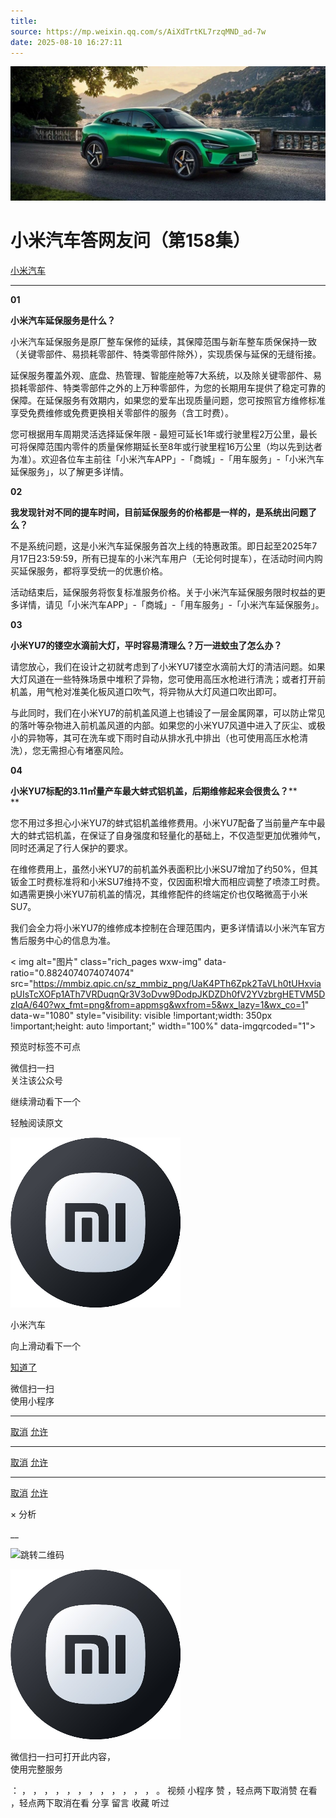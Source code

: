 ```yaml
---
title: 
source: https://mp.weixin.qq.com/s/AiXdTrtKL7rzqMND_ad-7w
date: 2025-08-10 16:27:11
---
```


![cover_image](images/img_429dcaab.jpg)


#  小米汽车答网友问（第158集）


[ 小米汽车 ](<javascript:void\(0\);>)

______

**01**

**小米汽车延保服务是什么？**

小米汽车延保服务是原厂整车保修的延续，其保障范围与新车整车质保保持一致（关键零部件、易损耗零部件、特类零部件除外），实现质保与延保的无缝衔接。

延保服务覆盖外观、底盘、热管理、智能座舱等7大系统，以及除关键零部件、易损耗零部件、特类零部件之外的上万种零部件，为您的长期用车提供了稳定可靠的保障。在延保服务有效期内，如果您的爱车出现质量问题，您可按照官方维修标准享受免费维修或免费更换相关零部件的服务（含工时费）。

您可根据用车周期灵活选择延保年限 - 最短可延长1年或行驶里程2万公里，最长可将保障范围内零件的质量保修期延长至8年或行驶里程16万公里（均以先到达者为准）。欢迎各位车主前往「小米汽车APP」-「商城」-「用车服务」-「小米汽车延保服务」，以了解更多详情。

**02**

**我发现针对不同的提车时间，目前延保服务的价格都是一样的，是系统出问题了么？**

不是系统问题，这是小米汽车延保服务首次上线的特惠政策。即日起至2025年7月17日23:59:59，所有已提车的小米汽车用户（无论何时提车），在活动时间内购买延保服务，都将享受统一的优惠价格。

活动结束后，延保服务将恢复标准服务价格。关于小米汽车延保服务限时权益的更多详情，请见「小米汽车APP」-「商城」-「用车服务」-「小米汽车延保服务」。

**03**

**小米YU7的镂空水滴前大灯，平时容易清理么？万一进蚊虫了怎么办？**

请您放心，我们在设计之初就考虑到了小米YU7镂空水滴前大灯的清洁问题。如果大灯风道在一些特殊场景中堆积了异物，您可使用高压水枪进行清洗；或者打开前机盖，用气枪对准美化板风道口吹气，将异物从大灯风道口吹出即可。

与此同时，我们在小米YU7的前机盖风道上也铺设了一层金属网罩，可以防止常见的落叶等杂物进入前机盖风道的内部。如果您的小米YU7风道中进入了灰尘、或极小的异物等，其可在洗车或下雨时自动从排水孔中排出（也可使用高压水枪清洗），您无需担心有堵塞风险。

**04**

**小米YU7标配的3.11㎡量产车最大蚌式铝机盖，后期维修起来会很贵么？****  
**

您不用过多担心小米YU7的蚌式铝机盖维修费用。小米YU7配备了当前量产车中最大的蚌式铝机盖，在保证了自身强度和轻量化的基础上，不仅造型更加优雅帅气，同时还满足了行人保护的要求。

在维修费用上，虽然小米YU7的前机盖外表面积比小米SU7增加了约50%，但其钣金工时费标准将和小米SU7维持不变，仅因面积增大而相应调整了喷漆工时费。如遇需更换小米YU7前机盖的情况，其维修配件的终端定价也仅略微高于小米SU7。

我们会全力将小米YU7的维修成本控制在合理范围内，更多详情请以小米汽车官方售后服务中心的信息为准。

  

  
< img alt="图片" class="rich_pages wxw-img" data-ratio="0.8824074074074074" src="https://mmbiz.qpic.cn/sz_mmbiz_png/UaK4PTh6Zpk2TaVLh0tUHxviapUIsTcXOFp1ATh7VRDuqnQr3V3oDvw9DodpJKDZDh0fV2YVzbrgHETVM5DzIqA/640?wx_fmt=png&from=appmsg&wxfrom=5&wx_lazy=1&wx_co=1" data-w="1080" style="visibility: visible !important;width: 350px !important;height: auto !important;" width="100%" data-imgqrcoded="1">[](<>)

预览时标签不可点

微信扫一扫  
关注该公众号

继续滑动看下一个

轻触阅读原文

![img_97d833da.jpg](images/img_97d833da.jpg)

小米汽车 

向上滑动看下一个

[知道了](<javascript:;>)

微信扫一扫  
使用小程序

****

[取消](<javascript:void\(0\);>) [允许](<javascript:void\(0\);>)

****

[取消](<javascript:void\(0\);>) [允许](<javascript:void\(0\);>)

****

[取消](<javascript:void\(0\);>) [允许](<javascript:void\(0\);>)

× 分析

__

![跳转二维码]()

![作者头像](images/img_97d833da.jpg)

微信扫一扫可打开此内容，  
使用完整服务

： ， ， ， ， ， ， ， ， ， ， ， ， 。 视频 小程序 赞 ，轻点两下取消赞 在看 ，轻点两下取消在看 分享 留言 收藏 听过